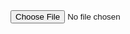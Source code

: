 <input type="file" name="file" id="ID-upload-demo-form-files">

<!-- import layui -->
<script>
layui.use(function(){
  var upload = layui.upload;
  var layer = layui.layer

  // 渲染
  upload.render({
    elem: '#ID-upload-demo-form-files',
    url: '', // 此处配置你自己的上传接口即可
    done: function(res){
      layer.msg('上传成功');
      console.log(res)
    }
  });
});
</script>